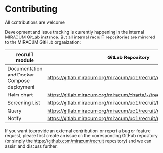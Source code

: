 # Contributing

All contributions are welcome!

Development and issue tracking is currently happening in the internal MIRACUM GitLab instance.
But all internal recruIT repositories are mirrored to the MIRACUM GitHub organization:

| recruIT module                              | GitLab Repository                                                        | GitHub Repository                                              |
| ------------------------------------------- | ------------------------------------------------------------------------ | -------------------------------------------------------------- |
| Documentation and Docker Compose deployment | <https://gitlab.miracum.org/miracum/uc1/recruit/deploy>                  | <https://github.com/miracum/recruit>                           |
| Helm chart                                  | <https://gitlab.miracum.org/miracum/charts/-/tree/master/charts/recruit> | <https://github.com/miracum/charts/tree/master/charts/recruit> |
| Screening List                              | <https://gitlab.miracum.org/miracum/uc1/recruit/list>                    | <https://github.com/miracum/recruit-list>                      |
| Query                                       | <https://gitlab.miracum.org/miracum/uc1/recruit/query>                   | <https://github.com/miracum/recruit-query>                     |
| Notify                                      | <https://gitlab.miracum.org/miracum/uc1/recruit/notify>                  | <https://github.com/miracum/recruit-notify>                    |

If you want to provide an external contribution, or report a bug or feature request,
please first create an issue on the corresponding GitHub repository (or simply the <https://github.com/miracum/recruit> repository)
and we can assist and discuss further.
